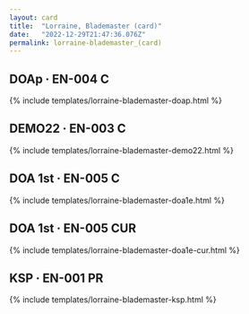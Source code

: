 ```yaml
---
layout: card
title:  "Lorraine, Blademaster (card)"
date:   "2022-12-29T21:47:36.076Z"
permalink: lorraine-blademaster_(card)
---
```


## DOAp &middot; EN-004 C

{% include templates/lorraine-blademaster-doap.html %}


## DEMO22 &middot; EN-003 C

{% include templates/lorraine-blademaster-demo22.html %}


## DOA 1st &middot; EN-005 C

{% include templates/lorraine-blademaster-doa1e.html %}


## DOA 1st &middot; EN-005 CUR

{% include templates/lorraine-blademaster-doa1e-cur.html %}


## KSP &middot; EN-001 PR

{% include templates/lorraine-blademaster-ksp.html %}
